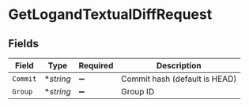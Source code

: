# GetLogandTextualDiffRequest


## Fields

| Field                         | Type                          | Required                      | Description                   |
| ----------------------------- | ----------------------------- | ----------------------------- | ----------------------------- |
| `Commit`                      | **string*                     | :heavy_minus_sign:            | Commit hash (default is HEAD) |
| `Group`                       | **string*                     | :heavy_minus_sign:            | Group ID                      |